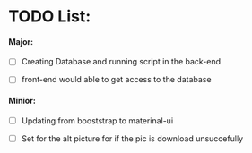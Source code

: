 # TODO List:

#### Major:

- [ ] Creating Database and running script in the back-end

- [ ] front-end would able to get access to the database

#### Minior:

- [ ] Updating from booststrap to materinal-ui

- [ ] Set for the alt picture for if the pic is download unsuccefully

